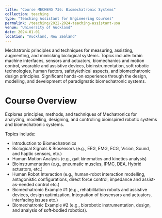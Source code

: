 ```yaml
---
title: "Course MECHENG 736: Biomechatronic Systems"
collection: teaching
type: "Teaching Assistant for Engineering Courses"
permalink: /teaching/2022-2024-teaching-assistant-uoa
venue: "University of Auckland"
date: 2024-01-01
location: "Auckland, New Zealand"
---
```


Mechatronic principles and techniques for measuring, assisting, augmenting, and mimicking biological systems. Topics include: brain machine interfaces, sensors and actuators, biomechanics and motion control, wearable and assistive devices, bioinstrumentation, soft robotic technologies, human factors, safety/ethical aspects, and biomechatronic design principles. Significant hands-on experience through the design, modelling, and development of paradigmatic biomechatronic systems.

Course Overview
======
Explores principles, methods, and techniques of Mechatronics for analyzing, modelling, designing, and controlling bioinspired robotic systems and biomechatronic systems. 

Topics include: 
- Introduction to Biomechatronics
- Biological Signals & Biosensors (e.g., EEG, EMG, ECG, Vision, Sound, and haptic sensors, etc.)
- Human Motion Analysis (e.g., gait kinematics and kinetics analysis)
- Bioinstrumentation (e.g., pneumatic muscles, IPMC, DEA, Hybrid actuators, etc.)
- Human Robot Interaction (e.g., human-robot interaction modelling, antagonistic configurations, direct force control, impedance and assist-as-needed control etc.)
- Biomechatronic Example #1 (e.g., rehabilitation robots and assistive devices, design optimization, Integration of biosensors and actuators, interfacing issues etc.)
- Biomechatronic Example #2 (e.g., biorobotic instrumentation, design, and analysis of soft-bodied robotics).
